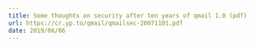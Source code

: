```yaml
---
title: Some thoughts on security after ten years of qmail 1.0 (pdf)
url: https://cr.yp.to/qmail/qmailsec-20071101.pdf
date: 2019/06/06
---
```

